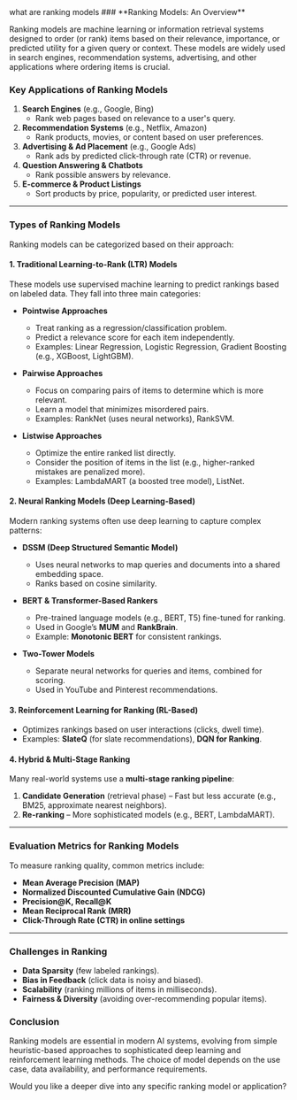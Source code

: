 <frankie>
what are ranking models
</frankie>
### **Ranking Models: An Overview**

Ranking models are machine learning or information retrieval systems designed to order (or rank) items based on their relevance, importance, or predicted utility for a given query or context. These models are widely used in search engines, recommendation systems, advertising, and other applications where ordering items is crucial.

### **Key Applications of Ranking Models**
1. **Search Engines** (e.g., Google, Bing)  
   - Rank web pages based on relevance to a user's query.
2. **Recommendation Systems** (e.g., Netflix, Amazon)  
   - Rank products, movies, or content based on user preferences.
3. **Advertising & Ad Placement** (e.g., Google Ads)  
   - Rank ads by predicted click-through rate (CTR) or revenue.
4. **Question Answering & Chatbots**  
   - Rank possible answers by relevance.
5. **E-commerce & Product Listings**  
   - Sort products by price, popularity, or predicted user interest.

---

### **Types of Ranking Models**
Ranking models can be categorized based on their approach:

#### **1. Traditional Learning-to-Rank (LTR) Models**
These models use supervised machine learning to predict rankings based on labeled data. They fall into three main categories:

- **Pointwise Approaches**  
  - Treat ranking as a regression/classification problem.  
  - Predict a relevance score for each item independently.  
  - Examples: Linear Regression, Logistic Regression, Gradient Boosting (e.g., XGBoost, LightGBM).  

- **Pairwise Approaches**  
  - Focus on comparing pairs of items to determine which is more relevant.  
  - Learn a model that minimizes misordered pairs.  
  - Examples: RankNet (uses neural networks), RankSVM.  

- **Listwise Approaches**  
  - Optimize the entire ranked list directly.  
  - Consider the position of items in the list (e.g., higher-ranked mistakes are penalized more).  
  - Examples: LambdaMART (a boosted tree model), ListNet.  

#### **2. Neural Ranking Models (Deep Learning-Based)**
Modern ranking systems often use deep learning to capture complex patterns:

- **DSSM (Deep Structured Semantic Model)**  
  - Uses neural networks to map queries and documents into a shared embedding space.  
  - Ranks based on cosine similarity.  

- **BERT & Transformer-Based Rankers**  
  - Pre-trained language models (e.g., BERT, T5) fine-tuned for ranking.  
  - Used in Google’s **MUM** and **RankBrain**.  
  - Example: **Monotonic BERT** for consistent rankings.  

- **Two-Tower Models**  
  - Separate neural networks for queries and items, combined for scoring.  
  - Used in YouTube and Pinterest recommendations.  

#### **3. Reinforcement Learning for Ranking (RL-Based)**
- Optimizes rankings based on user interactions (clicks, dwell time).  
- Examples: **SlateQ** (for slate recommendations), **DQN for Ranking**.  

#### **4. Hybrid & Multi-Stage Ranking**
Many real-world systems use a **multi-stage ranking pipeline**:
1. **Candidate Generation** (retrieval phase) – Fast but less accurate (e.g., BM25, approximate nearest neighbors).  
2. **Re-ranking** – More sophisticated models (e.g., BERT, LambdaMART).  

---

### **Evaluation Metrics for Ranking Models**
To measure ranking quality, common metrics include:
- **Mean Average Precision (MAP)**  
- **Normalized Discounted Cumulative Gain (NDCG)**  
- **Precision@K, Recall@K**  
- **Mean Reciprocal Rank (MRR)**  
- **Click-Through Rate (CTR) in online settings**  

---

### **Challenges in Ranking**
- **Data Sparsity** (few labeled rankings).  
- **Bias in Feedback** (click data is noisy and biased).  
- **Scalability** (ranking millions of items in milliseconds).  
- **Fairness & Diversity** (avoiding over-recommending popular items).  

### **Conclusion**
Ranking models are essential in modern AI systems, evolving from simple heuristic-based approaches to sophisticated deep learning and reinforcement learning methods. The choice of model depends on the use case, data availability, and performance requirements.

Would you like a deeper dive into any specific ranking model or application?